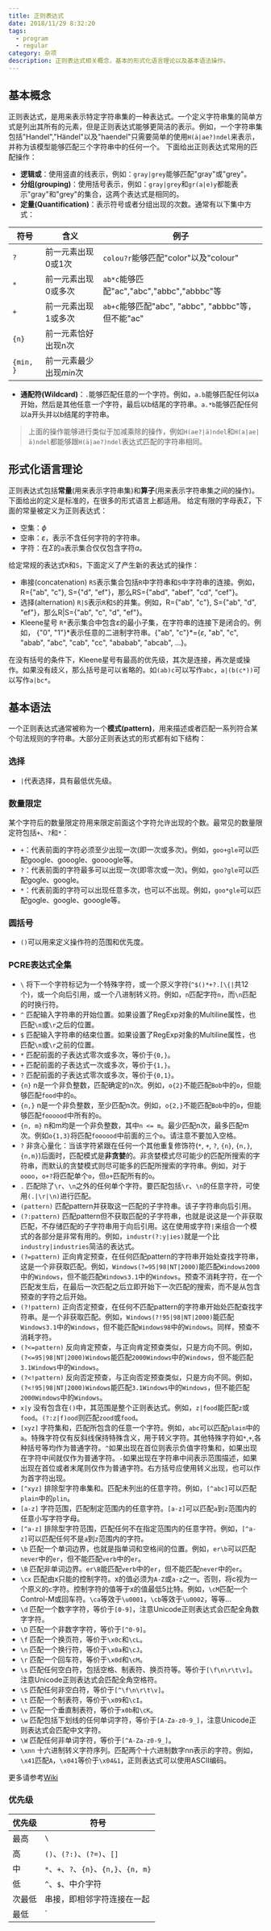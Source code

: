 ```yaml
---
title: 正则表达式
date: 2018/11/29 8:32:20
tags:
  - program
  - regular
category: 杂项
description: 正则表达式相关概念，基本的形式化语言理论以及基本语法操作。
---
```


## 基本概念
正则表达式，是用来表示特定字符串集的一种表达式。一个定义字符串集的简单方式是列出其所有的元素，但是正则表达式能够更简洁的表示。例如，一个字符串集包括"Handel","Händel"以及"haendel"只需要简单的使用`H(ä|ae?)ndel`来表示，并称为该模型能够匹配三个字符串中的任何一个。
下面给出正则表达式常用的匹配操作：
* **逻辑或**：使用竖直的线表示，例如：`gray|grey`能够匹配"gray"或"grey"。
* **分组(grouping)**：使用括号表示，例如：`gray|grey`和`gr(a|e)y`都能表示"gray"和"grey"的集合，这两个表达式是相同的。
* **定量(Quantification)**：表示符号或者分组出现的次数。通常有以下集中方式：

| 符号 | 含义 | 例子 |
| ------ | ------ | ------ |
| `?` | 前一元素出现0或1次 | `colou?r`能够匹配"color"以及"colour" |
| `*` | 前一元素出现0或多次 | `ab*c`能够匹配"ac","abc","abbc","abbbc"等 |
| `+` | 前一元素出现1或多次 | `ab+c`能够匹配"abc", "abbc", "abbbc"等，但不能"ac" |
| `{n}` | 前一元素恰好出现n次 | |
| `{min, }` | 前一元素最少出现*min*次 | |
* **通配符(Wildcard)**：`.`能够匹配任意的一个字符。例如，`a.b`能够匹配任何以a开始，然后是其他任意*一个*字符，最后以b结尾的字符串。`a.*b`能够匹配任何以a开头并以b结尾的字符串。
>上面的操作能够进行类似于加减乘除的操作，例如`H(ae?|ä)ndel`和`H(a|ae|ä)ndel`都能够跟`H(ä|ae?)ndel`表达式匹配的字符串相同。

## 形式化语言理论
正则表达式包括**常量**(用来表示字符串集)和**算子**(用来表示字符串集之间的操作)。下面给出的定义是标准的，在很多的形式语言上都适用。
给定有限的字母表$\Sigma$，下面的常量被定义为正则表达式：
* 空集：$\phi$
* 空串：$\varepsilon$，表示不含任何字符的字符串。
* 字符：在$\Sigma$的`a`表示集合仅仅包含字符*a*。

给定常规的表达式`R`和`S`，下面定义了产生新的表达式的操作：
* 串接(concatenation) `RS`表示集合包括`R`中字符串和`S`中字符串的连接。例如， R={"ab", "c"}, S={"d", "ef"}，那么RS={"abd", "abef", "cd", "cef"}。
* 选择(alternation) `R|S`表示`R`和`S`的并集。例如，R={"ab", "c"}, S={"ab", "d", "ef"}，那么R|S={"ab", "c", "d", "ef"}。
* Kleene星号 `R*`表示集合中包含$\varepsilon$的最小子集，在字符串的连接下是闭合的。例如， {"0", "1"}\*表示任意的二进制字符串。{"ab", "c"}\*={$\varepsilon$, "ab", "c", "abab", "abc", "cab", "cc", "ababab", "abcab", ...}。

在没有括号的条件下，Kleene星号有最高的优先级，其次是连接，再次是或操作。如果没有歧义，那么括号是可以省略的。如`(ab)c`可以写作`abc`，`a|(b(c*))`可以写作`a|bc*`。

## 基本语法
一个正则表达式通常被称为一个**模式(pattern)**，用来描述或者匹配一系列符合某个句法规则的字符串。大部分正则表达式的形式都有如下结构：

### 选择
* `|`代表选择，具有最低优先级。

### 数量限定
某个字符后的数量限定符用来限定前面这个字符允许出现的个数。最常见的数量限定符包括`+`、`?`和`*`：
* `+`：代表前面的字符必须至少出现一次(即一次或多次)。例如，`goo+gle`可以匹配google、gooogle、goooogle等。
* `?`：代表前面的字符最多可以出现一次(即零次或一次)。例如，`goo?gle`可以匹配gogle、google。
* `*`：代表前面的字符可以出现任意多次，也可以不出现。例如，`goo*gle`可以匹配gogle、google、gooogle等。

### 圆括号
* `()`可以用来定义操作符的范围和优先度。

### PCRE表达式全集
* `\` 将下一个字符标记为一个特殊字符，或一个原义字符(`^$()*+?.[\{|`共12个)，或一个向后引用，或一个八进制转义符。例如，`n`匹配字符`n`，而`\n`匹配的时换行符。
* `^` 匹配输入字符串的开始位置。如果设置了RegExp对象的Multiline属性，也匹配`\n`或`\r`之后的位置。
* `$` 匹配输入字符串的结束位置。如果设置了RegExp对象的Multiline属性，也匹配`\n`或`\r`之前的位置。
* `*` 匹配前面的子表达式零次或多次，等价于`{0,}`。
* `+` 匹配前面的子表达式一次或多次，等价于`{1,}`。
* `?` 匹配前面的子表达式零次或多次，等价于`{0,1}`。
* `{n}` n是一个非负整数，匹配确定的n次。例如，`o{2}`不能匹配`Bob`中的`o`，但能够匹配`food`中的`o`。
* `{n,}` n是一个非负整数，至少匹配n次。例如，`o{2,}`不能匹配`Bob`中的`o`，但能够匹配`foooood`中所有的`o`。
* `{n, m}` n和m均是一个非负整数，其中`n <= m`。最少匹配n次，最多匹配m次。例如`o{1,3}`将匹配`foooood`中前面的三个`o`。请注意不要加入空格。
* `?` 非贪心量化：当该字符紧跟在任何一个其他重复修饰符(`*`, `+`, `?`, `{n}`, `{n,}`, `{n,m}`)后面时，匹配模式是**非贪婪**的。非贪婪模式尽可能少的匹配所搜索的字符串，而默认的贪婪模式则尽可能多的匹配所搜索的字符串。例如，对于`oooo`，`o+?`将匹配单个`o`，但`o+`匹配所有的`o`。
* `.` 匹配除了`\r`、`\n`之外的任何单个字符。要匹配包括`\r`、`\n`的任意字符，可使用`(.|\r|\n)`进行匹配。
* `(pattern)` 匹配pattern并获取这一匹配的子字符串。该子字符串向后引用。
* `(?:pattern)` 匹配pattern但不获取匹配的子字符串，也就是说这是一个非获取匹配，不存储匹配的子字符串用于向后引用。这在使用或字符`|`来组合一个模式的各部分是非常有用的。例如，`industr(?:y|ies)`就是一个比`industry|industries`简洁的表达式。
* `(?=pattern)` 正向肯定预查，在任何匹配pattern的字符串开始处查找字符串，这是一个非获取匹配。例如，`Windows(?=95|98|NT|2000)`能匹配`Windows2000`中的`Windows`，但不能匹配`Windows3.1`中的`Windows`。预查不消耗字符，在一个匹配发生后，在最后一次匹配之后立即开始下一次匹配的搜索，而不是从包含预查的字符之后开始。
* `(?!pattern)` 正向否定预查，在任何不匹配pattern的字符串开始处匹配查找字符串。是一个非获取匹配。例如，`Windows(?!95|98|NT|2000)`能匹配`Windows3.1`中的`Windows`，但不能匹配`Windows98`中的`Windows`。同样，预查不消耗字符。
* `(?<=pattern)` 反向肯定预查，与正向肯定预查类似，只是方向不同。例如，`(?<=95|98|NT|2000)Windows`能匹配`2000Windows`中的`Windows`，但不能匹配`3.1Windows`中的`Windows`。
* `(?<!pattern)` 反向否定预查，与正向否定预查类似，只是方向不同。例如，`(?<!95|98|NT|2000)Windows`能匹配`3.1Windows`中的`Windows`，但不能匹配`2000Windows`中的`Windows`。
* `x|y` 没有包含在`()`中，其范围是整个正则表达式。例如，`z|food`能匹配`z`或`food`。`(?:z|f)ood`则匹配`zood`或`food`。
* `[xyz]` 字符集和，匹配所包含的任意一个字符。例如，`abc`可以匹配`plain`中的`a`。特殊字符仅有反斜线保持特殊含义，用于转义字符。其他特殊字符如`*`,`+`,各种括号等均作为普通字符。`^`如果出现在首位则表示负值字符集和，如果出现在字符中间就仅作为普通字符。`-`如果出现在字符串中间表示范围描述，如果出现在首位或者末尾则仅作为普通字符。右方括号应使用转义出现，也可以作为首字符出现。
* `[^xyz]` 排除型字符串集和。匹配未列出的任意字符。例如，`[^abc]`可以匹配`plain`中的`plin`。
* `[a-z]` 字符范围，匹配制定范围内的任意字符。`[a-z]`可以匹配`a`到`z`范围内的任意小写字符字母。
* `[^a-z]` 排除型字符范围，匹配任何不在指定范围内的任意字符。例如，`[^a-z]`可以匹配任何不是`a`到`z`范围内的字符。
* `\b` 匹配一个单词边界，也就是指单词和空格间的位置。例如，`er\b`可以匹配`never`中的`er`，但不能匹配`verb`中的`er`。
* `\B` 匹配非单词边界。`er\B`能匹配`verb`中的`er`，但不能匹配`never`中的`er`。
* `\cx` 匹配由x只能的控制字符。x的值必须为`A-Z`或`a-z`之一。否则，将c视为一个原义的`c`字符。控制字符的值等于x的值最低5比特。例如，`\cM`匹配一个Control-M或回车符。`\ca`等效于`\u0001`，`\cb`等效于`\u0002`，等等...
* `\d` 匹配一个数字字符，等价于`[0-9]`，注意Unicode正则表达式会匹配全角数字字符。
* `\D` 匹配一个非数字字符，等价于`[^0-9]`。
* `\f` 匹配一个换页符，等价于`\x0c`和`\cL`。
* `\n` 匹配一个换行符，等价于`\x0a`和`\cJ`。
* `\r` 匹配一个回车符，等价于`\x0d`和`\cM`。
* `\s` 匹配任何空白符，包括空格、制表符、换页符等。等价于`[\f\n\r\t\v]`。注意Unicode正则表达式会匹配全角空格符。
* `\S` 匹配任何非空白符，等价于`[^\f\n\r\t\v]`。
* `\t` 匹配一个制表符，等价于`\x09`和`\cI`。 
* `\v` 匹配一个垂直制表符，等价于`x0b`和`\cK`。
* `\w` 匹配包括下划线的任何单词字符，等价于`[A-Za-z0-9_]`，注意Unicode正则表达式会匹配中文字符。
* `\W` 匹配任何非单词字符，等价于`[^A-Za-z0-9_]`。
* `\xnn` 十六进制转义字符序列。匹配两个十六进制数字nn表示的字符。例如，`\x41`匹配`A`，`\x041`等价于`\x04&1`，正则表达式可以使用ASCII编码。

更多请参考[Wiki](https://en.wikipedia.org/wiki/Regular_expression)

### 优先级
| 优先级 | 符号 |
| --- | --- |
| 最高 | `\` |
| 高 | `()`、`(?:)`、`(?=)`、`[]` |
| 中 | `*`、`+`、`?`、`{n}`、`{n,}`、`{n, m}` |
| 低 | `^`、`$`、中介字符 |
| 次最低 | 串接，即相邻字符连接在一起 |
| 最低 | `|` |